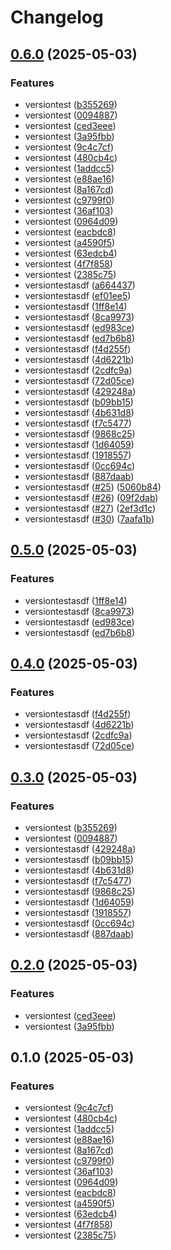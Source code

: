 # Changelog

## [0.6.0](https://github.com/yolabingo/uvws/compare/uvws/v0.5.0...uvws/v0.6.0) (2025-05-03)


### Features

* versiontest ([b355269](https://github.com/yolabingo/uvws/commit/b35526995a6ca824aa41a888fe559587201c6fd7))
* versiontest ([0094887](https://github.com/yolabingo/uvws/commit/00948870bf272b198b9ce1ead60c7a059e38bdee))
* versiontest ([ced3eee](https://github.com/yolabingo/uvws/commit/ced3eee0ba86a89f8df05e0deacf7e0923a83571))
* versiontest ([3a95fbb](https://github.com/yolabingo/uvws/commit/3a95fbb564ff79c224bc3707dcd96007a4f1f52e))
* versiontest ([9c4c7cf](https://github.com/yolabingo/uvws/commit/9c4c7cfe26a745cefe141e2c75b7495865a00788))
* versiontest ([480cb4c](https://github.com/yolabingo/uvws/commit/480cb4c9e206f0dbab91144cbfd4ed926e38c3a7))
* versiontest ([1addcc5](https://github.com/yolabingo/uvws/commit/1addcc51039931524c44aa405de12aa377e7c433))
* versiontest ([e88ae16](https://github.com/yolabingo/uvws/commit/e88ae165b6b9217a18a862ef94d1a9839fd518a9))
* versiontest ([8a167cd](https://github.com/yolabingo/uvws/commit/8a167cdd1c7c76751eed6f610c6c42ac145a59c6))
* versiontest ([c9799f0](https://github.com/yolabingo/uvws/commit/c9799f0ae6b7eef71829b3f0f627850549928b82))
* versiontest ([36af103](https://github.com/yolabingo/uvws/commit/36af103ebcc5d6d4fe5c237916228d2ad02c811a))
* versiontest ([0964d09](https://github.com/yolabingo/uvws/commit/0964d0931d6a2cfcb8c5716823743b6fc8fbba02))
* versiontest ([eacbdc8](https://github.com/yolabingo/uvws/commit/eacbdc83c50c93f7e2ec81c0d4675f8b2b219a39))
* versiontest ([a4590f5](https://github.com/yolabingo/uvws/commit/a4590f5cef30d03cca10fc8cd76dd23ea95fac13))
* versiontest ([63edcb4](https://github.com/yolabingo/uvws/commit/63edcb4134fd42212ce2e8e2160bd94d11f87968))
* versiontest ([4f7f858](https://github.com/yolabingo/uvws/commit/4f7f85828837d0f8b50af208885b91fb5d78cbc0))
* versiontest ([2385c75](https://github.com/yolabingo/uvws/commit/2385c7528b406295a4f51ad02918c463c9ecefcf))
* versiontestasdf ([a664437](https://github.com/yolabingo/uvws/commit/a664437c8a46818a9e694f88728409ffddd9242f))
* versiontestasdf ([ef01ee5](https://github.com/yolabingo/uvws/commit/ef01ee596038f9638d0ed497d8a8b0e3cf35dc21))
* versiontestasdf ([1ff8e14](https://github.com/yolabingo/uvws/commit/1ff8e14513958d78d3d6fff58a18f2221b8f5477))
* versiontestasdf ([8ca9973](https://github.com/yolabingo/uvws/commit/8ca997361ba46fa8508ad6521d94b4d4e285cdb5))
* versiontestasdf ([ed983ce](https://github.com/yolabingo/uvws/commit/ed983ce87bdbe9c0cabedc76d540792059c8a23e))
* versiontestasdf ([ed7b6b8](https://github.com/yolabingo/uvws/commit/ed7b6b8b4aa862601d5c09679c4b2479834dc5c2))
* versiontestasdf ([f4d255f](https://github.com/yolabingo/uvws/commit/f4d255f06400f1fdae682fd06f7bcf553aba09ac))
* versiontestasdf ([4d6221b](https://github.com/yolabingo/uvws/commit/4d6221bac6eadb36074705f8c544aa6d9405bf28))
* versiontestasdf ([2cdfc9a](https://github.com/yolabingo/uvws/commit/2cdfc9a942b6a8eb9aa3d3f7681bd0fe54296f75))
* versiontestasdf ([72d05ce](https://github.com/yolabingo/uvws/commit/72d05ce3187859fe503f4a5f1417d42a53684e5b))
* versiontestasdf ([429248a](https://github.com/yolabingo/uvws/commit/429248aa2e559acc83d666376c9568184245141a))
* versiontestasdf ([b09bb15](https://github.com/yolabingo/uvws/commit/b09bb1573ada822f9280142f92859a2a7d921c86))
* versiontestasdf ([4b631d8](https://github.com/yolabingo/uvws/commit/4b631d8caf1ced0ad556f5c626fb883e49adf4c4))
* versiontestasdf ([f7c5477](https://github.com/yolabingo/uvws/commit/f7c5477457268171ee1c32a97e360992970ec0a0))
* versiontestasdf ([9868c25](https://github.com/yolabingo/uvws/commit/9868c25b12cf8e4c89e1e60b5876fc1d4a49083e))
* versiontestasdf ([1d64059](https://github.com/yolabingo/uvws/commit/1d640594168d9c62d86ffe861fdbbda1be0ee795))
* versiontestasdf ([1918557](https://github.com/yolabingo/uvws/commit/19185577cfccef049ad26a7f3f54cbb8207054c9))
* versiontestasdf ([0cc694c](https://github.com/yolabingo/uvws/commit/0cc694c81ee9288065966a62a655094e80407df7))
* versiontestasdf ([887daab](https://github.com/yolabingo/uvws/commit/887daab5a349655f0e108cdc28d6d443597fdafe))
* versiontestasdf ([#25](https://github.com/yolabingo/uvws/issues/25)) ([5060b84](https://github.com/yolabingo/uvws/commit/5060b84c666185db0a6da90b781d446a091a52a8))
* versiontestasdf ([#26](https://github.com/yolabingo/uvws/issues/26)) ([09f2dab](https://github.com/yolabingo/uvws/commit/09f2dabccdbeed97c5b86f42a0694c0035e520f8))
* versiontestasdf ([#27](https://github.com/yolabingo/uvws/issues/27)) ([2ef3d1c](https://github.com/yolabingo/uvws/commit/2ef3d1c4c5e89b375f841b6b371af98e735f9517))
* versiontestasdf ([#30](https://github.com/yolabingo/uvws/issues/30)) ([7aafa1b](https://github.com/yolabingo/uvws/commit/7aafa1b47fd60a19cccd087bc4d2a3d0a5cfd41f))

## [0.5.0](https://github.com/yolabingo/uvws/compare/v0.4.0...v0.5.0) (2025-05-03)


### Features

* versiontestasdf ([1ff8e14](https://github.com/yolabingo/uvws/commit/1ff8e14513958d78d3d6fff58a18f2221b8f5477))
* versiontestasdf ([8ca9973](https://github.com/yolabingo/uvws/commit/8ca997361ba46fa8508ad6521d94b4d4e285cdb5))
* versiontestasdf ([ed983ce](https://github.com/yolabingo/uvws/commit/ed983ce87bdbe9c0cabedc76d540792059c8a23e))
* versiontestasdf ([ed7b6b8](https://github.com/yolabingo/uvws/commit/ed7b6b8b4aa862601d5c09679c4b2479834dc5c2))

## [0.4.0](https://github.com/yolabingo/uvws/compare/v0.3.0...v0.4.0) (2025-05-03)


### Features

* versiontestasdf ([f4d255f](https://github.com/yolabingo/uvws/commit/f4d255f06400f1fdae682fd06f7bcf553aba09ac))
* versiontestasdf ([4d6221b](https://github.com/yolabingo/uvws/commit/4d6221bac6eadb36074705f8c544aa6d9405bf28))
* versiontestasdf ([2cdfc9a](https://github.com/yolabingo/uvws/commit/2cdfc9a942b6a8eb9aa3d3f7681bd0fe54296f75))
* versiontestasdf ([72d05ce](https://github.com/yolabingo/uvws/commit/72d05ce3187859fe503f4a5f1417d42a53684e5b))

## [0.3.0](https://github.com/yolabingo/uvws/compare/v0.2.0...v0.3.0) (2025-05-03)


### Features

* versiontest ([b355269](https://github.com/yolabingo/uvws/commit/b35526995a6ca824aa41a888fe559587201c6fd7))
* versiontest ([0094887](https://github.com/yolabingo/uvws/commit/00948870bf272b198b9ce1ead60c7a059e38bdee))
* versiontestasdf ([429248a](https://github.com/yolabingo/uvws/commit/429248aa2e559acc83d666376c9568184245141a))
* versiontestasdf ([b09bb15](https://github.com/yolabingo/uvws/commit/b09bb1573ada822f9280142f92859a2a7d921c86))
* versiontestasdf ([4b631d8](https://github.com/yolabingo/uvws/commit/4b631d8caf1ced0ad556f5c626fb883e49adf4c4))
* versiontestasdf ([f7c5477](https://github.com/yolabingo/uvws/commit/f7c5477457268171ee1c32a97e360992970ec0a0))
* versiontestasdf ([9868c25](https://github.com/yolabingo/uvws/commit/9868c25b12cf8e4c89e1e60b5876fc1d4a49083e))
* versiontestasdf ([1d64059](https://github.com/yolabingo/uvws/commit/1d640594168d9c62d86ffe861fdbbda1be0ee795))
* versiontestasdf ([1918557](https://github.com/yolabingo/uvws/commit/19185577cfccef049ad26a7f3f54cbb8207054c9))
* versiontestasdf ([0cc694c](https://github.com/yolabingo/uvws/commit/0cc694c81ee9288065966a62a655094e80407df7))
* versiontestasdf ([887daab](https://github.com/yolabingo/uvws/commit/887daab5a349655f0e108cdc28d6d443597fdafe))

## [0.2.0](https://github.com/yolabingo/uvws/compare/v0.1.0...v0.2.0) (2025-05-03)


### Features

* versiontest ([ced3eee](https://github.com/yolabingo/uvws/commit/ced3eee0ba86a89f8df05e0deacf7e0923a83571))
* versiontest ([3a95fbb](https://github.com/yolabingo/uvws/commit/3a95fbb564ff79c224bc3707dcd96007a4f1f52e))

## 0.1.0 (2025-05-03)


### Features

* versiontest ([9c4c7cf](https://github.com/yolabingo/uvws/commit/9c4c7cfe26a745cefe141e2c75b7495865a00788))
* versiontest ([480cb4c](https://github.com/yolabingo/uvws/commit/480cb4c9e206f0dbab91144cbfd4ed926e38c3a7))
* versiontest ([1addcc5](https://github.com/yolabingo/uvws/commit/1addcc51039931524c44aa405de12aa377e7c433))
* versiontest ([e88ae16](https://github.com/yolabingo/uvws/commit/e88ae165b6b9217a18a862ef94d1a9839fd518a9))
* versiontest ([8a167cd](https://github.com/yolabingo/uvws/commit/8a167cdd1c7c76751eed6f610c6c42ac145a59c6))
* versiontest ([c9799f0](https://github.com/yolabingo/uvws/commit/c9799f0ae6b7eef71829b3f0f627850549928b82))
* versiontest ([36af103](https://github.com/yolabingo/uvws/commit/36af103ebcc5d6d4fe5c237916228d2ad02c811a))
* versiontest ([0964d09](https://github.com/yolabingo/uvws/commit/0964d0931d6a2cfcb8c5716823743b6fc8fbba02))
* versiontest ([eacbdc8](https://github.com/yolabingo/uvws/commit/eacbdc83c50c93f7e2ec81c0d4675f8b2b219a39))
* versiontest ([a4590f5](https://github.com/yolabingo/uvws/commit/a4590f5cef30d03cca10fc8cd76dd23ea95fac13))
* versiontest ([63edcb4](https://github.com/yolabingo/uvws/commit/63edcb4134fd42212ce2e8e2160bd94d11f87968))
* versiontest ([4f7f858](https://github.com/yolabingo/uvws/commit/4f7f85828837d0f8b50af208885b91fb5d78cbc0))
* versiontest ([2385c75](https://github.com/yolabingo/uvws/commit/2385c7528b406295a4f51ad02918c463c9ecefcf))
